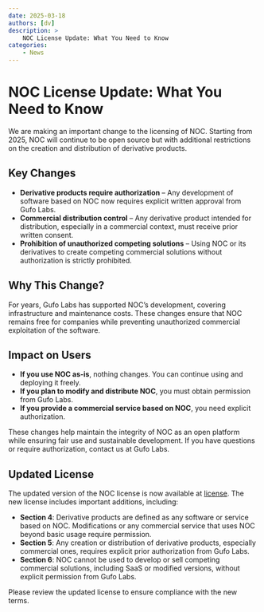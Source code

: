 ```yaml
---
date: 2025-03-18
authors: [dv]
description: >
    NOC License Update: What You Need to Know
categories:
    - News
---
```


# NOC License Update: What You Need to Know

We are making an important change to the licensing of NOC. Starting from 2025,
NOC will continue to be open source but with additional restrictions on the creation
and distribution of derivative products.

<!-- more -->

## Key Changes

- **Derivative products require authorization** – Any development of software based on NOC
  now requires explicit written approval from Gufo Labs.
- **Commercial distribution control** – Any derivative product intended for distribution,
  especially in a commercial context, must receive prior written consent.
- **Prohibition of unauthorized competing solutions** – Using NOC or its derivatives to create competing commercial solutions without authorization is strictly prohibited.

## Why This Change?

For years, Gufo Labs has supported NOC’s development, covering infrastructure and maintenance costs.
These changes ensure that NOC remains free for companies while preventing unauthorized
commercial exploitation of the software.

## Impact on Users

* **If you use NOC as-is**, nothing changes. You can continue using and deploying it freely.
* **If you plan to modify and distribute NOC**, you must obtain permission from Gufo Labs.
* **If you provide a commercial service based on NOC**, you need explicit authorization.

These changes help maintain the integrity of NOC as an open platform while ensuring
fair use and sustainable development. If you have questions or require authorization,
contact us at Gufo Labs.

## Updated License

The updated version of the NOC license is now available at [license]. The new license includes important additions, including:

- **Section 4**: Derivative products are defined as any software or service based on NOC.
  Modifications or any commercial service that uses NOC beyond basic usage require permission.
- **Section 5**: Any creation or distribution of derivative products, especially commercial ones,
  requires explicit prior authorization from Gufo Labs.
- **Section 6**: NOC cannot be used to develop or sell competing commercial solutions,
  including SaaS or modified versions, without explicit permission from Gufo Labs.

Please review the updated license to ensure compliance with the new terms.

[license]: ../../license.md